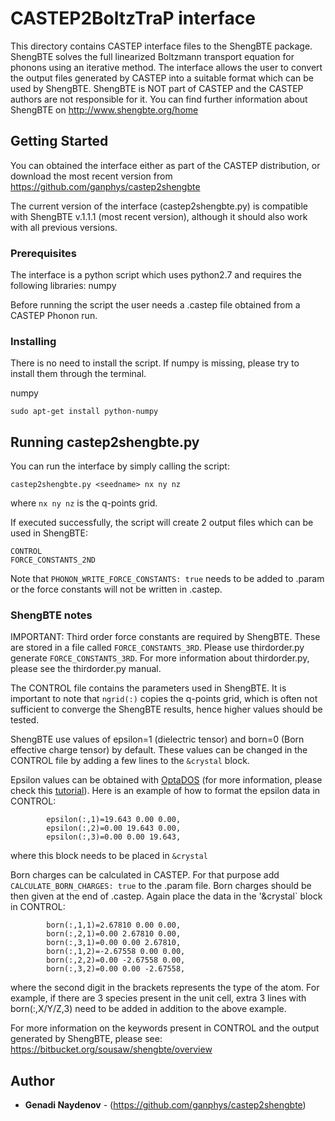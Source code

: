 # CASTEP2BoltzTraP interface

This directory contains CASTEP interface files to the ShengBTE package. ShengBTE solves the full linearized Boltzmann transport equation for phonons using an iterative method. The interface allows the user to convert the output files generated by CASTEP into a suitable format which can be used by ShengBTE.
ShengBTE is NOT part of CASTEP and the CASTEP authors are not responsible for it.
You can find further information about ShengBTE on http://www.shengbte.org/home

## Getting Started

You can obtained the interface either as part of the CASTEP distribution, or download the most recent version from https://github.com/ganphys/castep2shengbte

The current version of the interface (castep2shengbte.py) is compatible with ShengBTE v.1.1.1 (most recent version), although it should also work with all previous versions.


### Prerequisites

The interface is a python script which uses python2.7 and requires the following libraries: numpy

Before running the script the user needs a <seedname>.castep file obtained from a CASTEP Phonon run.

### Installing

There is no need to install the script. If numpy is missing, please try to install them through the terminal.

numpy

```
sudo apt-get install python-numpy
```

## Running castep2shengbte.py

You can run the interface by simply calling the script:

```
castep2shengbte.py <seedname> nx ny nz
```
where `nx ny nz` is the q-points grid.

If executed successfully, the script will create 2 output files which can be used in ShengBTE:

```
CONTROL
FORCE_CONSTANTS_2ND
```

Note that `PHONON_WRITE_FORCE_CONSTANTS: true` needs to be added to <seedname>.param or the force constants will not be written in <seedname>.castep.

### ShengBTE notes

IMPORTANT: Third order force constants are required by ShengBTE. These are stored in a file called `FORCE_CONSTANTS_3RD`. Please use thirdorder.py generate `FORCE_CONSTANTS_3RD`. For more information about thirdorder.py, please see the thirdorder.py manual. 

The CONTROL file contains the parameters used in ShengBTE. It is important to note that `ngrid(:)` copies the q-points grid, which is often not sufficient to converge the ShengBTE results, hence higher values should be tested.

ShengBTE use values of epsilon=1 (dielectric tensor) and born=0 (Born effective charge tensor) by default. These values can be changed in the CONTROL file by adding a few lines to the `&crystal` block. 

Epsilon values can be obtained with [OptaDOS](http://www.tcm.phy.cam.ac.uk/~ajm255/optados/index.html) (for more information, please check this [tutorial](http://www.castep.org/Tutorials/LowLossEELS)). Here is an example of how to format the epsilon data in CONTROL:


```
        epsilon(:,1)=19.643 0.00 0.00,
        epsilon(:,2)=0.00 19.643 0.00,
        epsilon(:,3)=0.00 0.00 19.643,
```
where this block needs to be placed in `&crystal`


Born charges can be calculated in CASTEP. For that purpose add `CALCULATE_BORN_CHARGES: true` to the <seedname>.param file. Born charges should be then given at the end of <seedname>.castep. Again place the data in the '&crystal` block in CONTROL:

```
        born(:,1,1)=2.67810 0.00 0.00,
        born(:,2,1)=0.00 2.67810 0.00,
        born(:,3,1)=0.00 0.00 2.67810,
        born(:,1,2)=-2.67558 0.00 0.00,
        born(:,2,2)=0.00 -2.67558 0.00,
        born(:,3,2)=0.00 0.00 -2.67558, 
```
where the second digit in the brackets represents the type of the atom. For example, if there are 3 species present in the unit cell, extra 3 lines with born(:,X/Y/Z,3) need to be added in addition to the above example.

For more information on the keywords present in CONTROL and the output generated by ShengBTE, please see: https://bitbucket.org/sousaw/shengbte/overview


## Author

* **Genadi Naydenov** - (https://github.com/ganphys/castep2shengbte)
